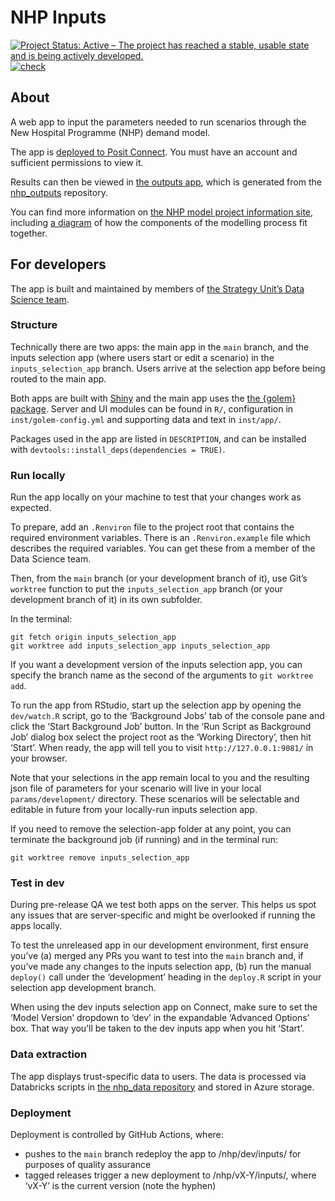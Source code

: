
<!-- README.md is generated from README.Rmd. Please edit that file -->

# NHP Inputs

<!-- badges: start -->

[![Project Status: Active – The project has reached a stable, usable
state and is being actively
developed.](https://www.repostatus.org/badges/latest/active.svg)](https://www.repostatus.org/#active)
[![check](https://github.com/The-Strategy-Unit/nhp_inputs/actions/workflows/check.yaml/badge.svg)](https://github.com/The-Strategy-Unit/nhp_inputs/actions/workflows/check.yaml)
<!-- badges: end -->

## About

A web app to input the parameters needed to run scenarios through the
New Hospital Programme (NHP) demand model.

The app is [deployed to Posit
Connect](https://connect.strategyunitwm.nhs.uk/nhp/inputs/). You must
have an account and sufficient permissions to view it.

Results can then be viewed in [the outputs
app](https://connect.strategyunitwm.nhs.uk/nhp/outputs/), which is
generated from the
[nhp_outputs](https://github.com/The-Strategy-Unit/nhp_outputs)
repository.

You can find more information on [the NHP model project information
site](https://connect.strategyunitwm.nhs.uk/nhp/project_information/),
including [a
diagram](https://connect.strategyunitwm.nhs.uk/nhp/project_information/project_plan_and_summary/components-overview.html)
of how the components of the modelling process fit together.

## For developers

The app is built and maintained by members of [the Strategy Unit’s Data
Science team](https://the-strategy-unit.github.io/data_science/).

### Structure

Technically there are two apps: the main app in the `main` branch, and
the inputs selection app (where users start or edit a scenario) in the
`inputs_selection_app` branch. Users arrive at the selection app before
being routed to the main app.

Both apps are built with [Shiny](https://shiny.posit.co/) and the main
app uses the [the {golem}
package](https://thinkr-open.github.io/golem/). Server and UI modules
can be found in `R/`, configuration in `inst/golem-config.yml` and
supporting data and text in `inst/app/`.

Packages used in the app are listed in `DESCRIPTION`, and can be
installed with `devtools::install_deps(dependencies = TRUE)`.

### Run locally

Run the app locally on your machine to test that your changes work as
expected.

To prepare, add an `.Renviron` file to the project root that contains
the required environment variables. There is an `.Renviron.example` file
which describes the required variables. You can get these from a member
of the Data Science team.

Then, from the `main` branch (or your development branch of it), use
Git’s `worktree` function to put the `inputs_selection_app` branch (or
your development branch of it) in its own subfolder.

In the terminal:

    git fetch origin inputs_selection_app
    git worktree add inputs_selection_app inputs_selection_app

If you want a development version of the inputs selection app, you can
specify the branch name as the second of the arguments to
`git worktree add`.

To run the app from RStudio, start up the selection app by opening the
`dev/watch.R` script, go to the ‘Background Jobs’ tab of the console
pane and click the ‘Start Background Job’ button. In the ‘Run Script as
Background Job’ dialog box select the project root as the ‘Working
Directory’, then hit ‘Start’. When ready, the app will tell you to visit
`http://127.0.0.1:9081/` in your browser.

Note that your selections in the app remain local to you and the
resulting json file of parameters for your scenario will live in your
local `params/development/` directory. These scenarios will be
selectable and editable in future from your locally-run inputs selection
app.

If you need to remove the selection-app folder at any point, you can
terminate the background job (if running) and in the terminal run:

    git worktree remove inputs_selection_app

### Test in dev

During pre-release QA we test both apps on the server. This helps us
spot any issues that are server-specific and might be overlooked if
running the apps locally.

To test the unreleased app in our development environment, first ensure
you’ve (a) merged any PRs you want to test into the `main` branch and,
if you’ve made any changes to the inputs selection app, (b) run the
manual `deploy()` call under the ‘development’ heading in the `deploy.R`
script in your selection app development branch.

When using the dev inputs selection app on Connect, make sure to set the
‘Model Version’ dropdown to ‘dev’ in the expandable ‘Advanced Options’
box. That way you’ll be taken to the dev inputs app when you hit
‘Start’.

### Data extraction

The app displays trust-specific data to users. The data is processed via
Databricks scripts in [the nhp_data
repository](https://github.com/The-Strategy-Unit/nhp_data) and stored in
Azure storage.

### Deployment

Deployment is controlled by GitHub Actions, where:

- pushes to the `main` branch redeploy the app to /nhp/dev/inputs/ for
  purposes of quality assurance
- tagged releases trigger a new deployment to /nhp/vX-Y/inputs/, where
  ‘vX-Y’ is the current version (note the hyphen)
